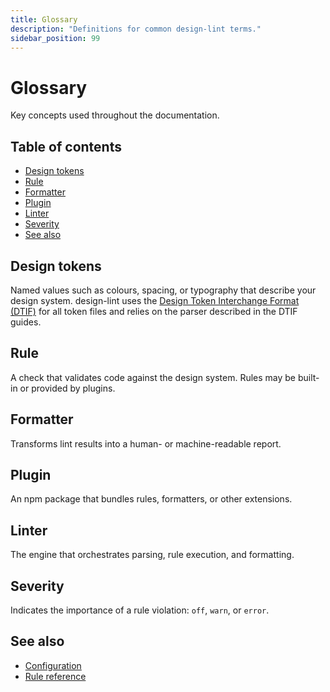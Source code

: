```yaml
---
title: Glossary
description: "Definitions for common design-lint terms."
sidebar_position: 99
---
```


# Glossary

Key concepts used throughout the documentation.

## Table of contents
- [Design tokens](#design-tokens)
- [Rule](#rule)
- [Formatter](#formatter)
- [Plugin](#plugin)
- [Linter](#linter)
- [Severity](#severity)
- [See also](#see-also)

## Design tokens
Named values such as colours, spacing, or typography that describe your design system. design-lint uses the [Design Token Interchange Format (DTIF)](https://github.com/bylapidist/dtif) for all token files and relies on the parser described in the DTIF guides.

## Rule
A check that validates code against the design system. Rules may be built-in or provided by plugins.

## Formatter
Transforms lint results into a human- or machine-readable report.

## Plugin
An npm package that bundles rules, formatters, or other extensions.

## Linter
The engine that orchestrates parsing, rule execution, and formatting.

## Severity
Indicates the importance of a rule violation: `off`, `warn`, or `error`.

## See also
- [Configuration](./configuration.md)
- [Rule reference](./rules/index.md)
